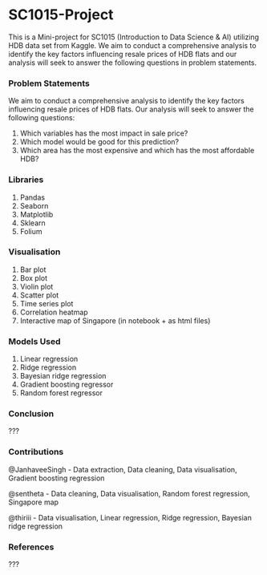 # SC1015-Project
This is a Mini-project for SC1015 (Introduction to Data Science & AI) utilizing HDB data set from Kaggle. We aim to conduct a comprehensive analysis to identify the key factors influencing resale prices of HDB flats and our analysis will seek to answer the following questions in problem statements.

### Problem Statements
We aim to conduct a comprehensive analysis to identify the key factors influencing resale prices of HDB flats. Our analysis will seek to answer the following questions:
1) Which variables has the most impact in sale price?
2) Which model would be good for this prediction?
3) Which area has the most expensive and which has the most affordable HDB?

### Libraries
1) Pandas
2) Seaborn
3) Matplotlib
4) Sklearn
5) Folium

### Visualisation
1) Bar plot
2) Box plot
3) Violin plot
4) Scatter plot
5) Time series plot
6) Correlation heatmap
7) Interactive map of Singapore (in notebook + as html files)

### Models Used
1) Linear regression
2) Ridge regression
3) Bayesian ridge regression
4) Gradient boosting regressor
5) Random forest regressor

### Conclusion
???

### Contributions
@JanhaveeSingh - Data extraction, Data cleaning, Data visualisation, Gradient boosting regression 

@sentheta - Data cleaning, Data visualisation, Random forest regression, Singapore map

@thiriii - Data visualisation, Linear regression, Ridge regression, Bayesian ridge regression

### References
???
